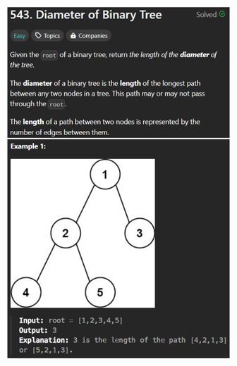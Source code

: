 <img width="565" alt="topic" src="./desc_diameter_of_binary_tree.png">
<img width="565" alt="topic" src="./example_diameter_of_binary_tree.png">
